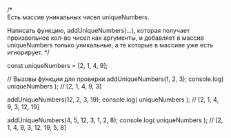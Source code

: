 /*  
  Есть массив уникальных чисел uniqueNumbers.
  
  Написать функцию, addUniqueNumbers(...), 
  которая получает произвольное кол-во чисел как аргументы, 
  и добавляет в массив uniqueNumbers только уникальные,
  а те которые в массиве уже есть игнорирует.
*/

const uniqueNumbers  = [2, 1, 4, 9];

// Вызовы функции для проверки
addUniqueNumbers(1, 2, 3);
console.log(
  uniqueNumbers
); // [2, 1, 4, 9, 3]

addUniqueNumbers(12, 2, 3, 19);
console.log(
  uniqueNumbers
); // [2, 1, 4, 9, 3, 12, 19]

addUniqueNumbers(4, 5, 12, 3, 1, 2, 8);
console.log(
  uniqueNumbers
); // [2, 1, 4, 9, 3, 12, 19, 5, 8]